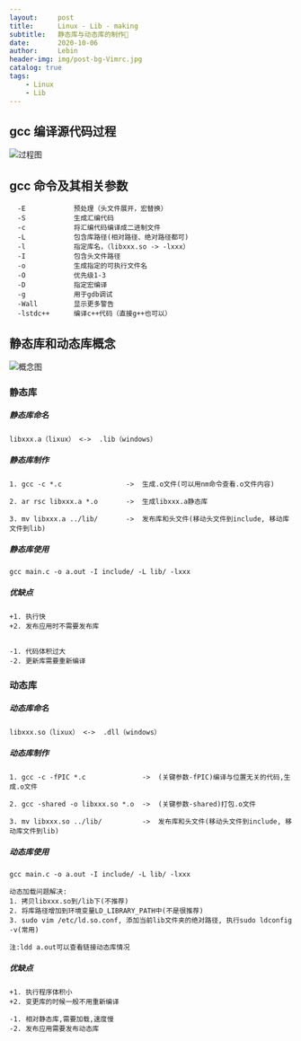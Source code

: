 ```yaml
---
layout:     post                    
title:      Linux - Lib - making           
subtitle:   静态库与动态库的制作📂
date:       2020-10-06            
author:     Lebin                     
header-img: img/post-bg-Vimrc.jpg
catalog: true                       
tags:                               
    - Linux
    - Lib
---
```


## gcc 编译源代码过程
![过程图](https://lllbin.github.io/img/post-Lib-gcc.jpg)

## gcc 命令及其相关参数
```
  -E            预处理（头文件展开，宏替换）
  -S            生成汇编代码
  -c            将汇编代码编译成二进制文件
  -L            包含库路径(相对路径、绝对路径都可)
  -l            指定库名，（libxxx.so -> -lxxx）
  -I            包含头文件路径
  -o            生成指定的可执行文件名
  -O            优先级1-3
  -D            指定宏编译
  -g            用于gdb调试
  -Wall         显示更多警告
  -lstdc++      编译c++代码（直接g++也可以）
```

## 静态库和动态库概念
![概念图](https://lllbin.github.io/img/post-Lib-a_so.jpg)

### 静态库
##### 静态库命名
```
libxxx.a（lixux） <->  .lib（windows）
```
##### 静态库制作
```
1. gcc -c *.c                ->  生成.o文件(可以用nm命令查看.o文件内容)

2. ar rsc libxxx.a *.o       ->  生成libxxx.a静态库

3. mv libxxx.a ../lib/       ->  发布库和头文件(移动头文件到include, 移动库文件到lib)
```

##### 静态库使用
```
gcc main.c -o a.out -I include/ -L lib/ -lxxx
```

##### 优缺点
```
+1. 执行快
+2. 发布应用时不需要发布库


-1. 代码体积过大
-2. 更新库需要重新编译
```

### 动态库
##### 动态库命名
```
libxxx.so（lixux） <->  .dll（windows）
```

##### 动态库制作
```
1. gcc -c -fPIC *.c              ->  (关键参数-fPIC)编译与位置无关的代码,生成.o文件

2. gcc -shared -o libxxx.so *.o  ->  (关键参数-shared)打包.o文件

3. mv libxxx.so ../lib/          ->  发布库和头文件(移动头文件到include, 移动库文件到lib)
```

##### 动态库使用
```
gcc main.c -o a.out -I include/ -L lib/ -lxxx

动态加载问题解决:
1. 拷贝libxxx.so到/lib下(不推荐)
2. 将库路径增加到环境变量LD_LIBRARY_PATH中(不是很推荐)
3. sudo vim /etc/ld.so.conf, 添加当前lib文件夹的绝对路径, 执行sudo ldconfig -v(常用)

注:ldd a.out可以查看链接动态库情况
```

##### 优缺点
```
+1. 执行程序体积小
+2. 变更库的时候一般不用重新编译

-1. 相对静态库,需要加载,速度慢
-2. 发布应用需要发布动态库
```